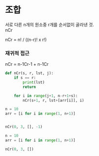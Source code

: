 # 조합
서로 다른 n개의 원소중 r개를 순서없이 골라낸 것.<br>
nCr

nCr = n! / ((n-r)! x r!)

### 재귀적 접근
nCr = n-1Cr-1 + n-1Cr

```python
def nCr(s, r, lst, j):
    if s == r:
        print(lst)
        return

    for i in range(j+1, n-r+1+s):
        nCr(s+1, r, lst+[arr[i]], i)

n = 10
arr = [i for i in range(1, n+1)]


nCr(0, 3, [], -1)

n = 10
arr = [i for i in range(1, n+1)]

nCr(0, 3, [])
```